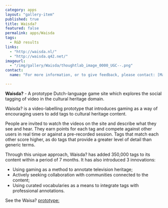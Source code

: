 ```yaml
---
category: apps
layout: "gallery-item"
published: true
title: Waisda?
featured: false
permalink: apps/Waisda
tags: 
  - R&D results
links: 
  - "http://waisda.nl/"
  - "http://waisda.q42.net/"
imageurl: 
  - "/img/gallery/Waisda/thoughtlab_image_0000_UGC--.png"
contact: 
  name: "For more information, or to give feedback, please contact: [Maarten Brinkerink](mbrinkerink@beeldengeluid.nl?subject=ThoughtLab:%20Waisda?%20feedback)"

---
```

**Waisda?** - A prototype Dutch-language game site which explores the social tagging of video in the cultural heritage domain.

Waisda? is a video-labelling prototype that introduces gaming as a way of encouraging users to add tags to cultural heritage content.

People are invited to watch the videos on the site and describe what they see and hear. They earn points for each tag and compete against other users in real time or against a pre-recorded session. Tags that match each other score higher, as do tags that provide a greater level of detail than generic terms.

Through this unique approach, Waisda? has added 350,000 tags to its content within a period of 7 months. It has also introduced 3 innovations:
* Using gaming as a method to annotate television heritage;
* Actively seeking collaboration with communities connected to the content;
* Using curated vocabularies as a means to integrate tags with professional annotations.

See the Waisa? [prototype:](http://waisda.q42.net/)
